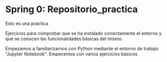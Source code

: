 # Spring 0: Repositorio_practica
Esto es una practica

Ejercicios para comprobar que se ha instalado correctamente el entorno y que se conocen las funcionalidades básicas del mismo.

Empezamos a familiarizarnos con Python mediante el entorno de trabajo "Jupyter Notebook". Empecemos con varios ejercicios básicos.
